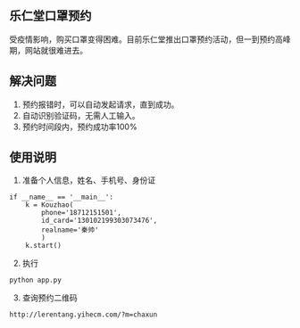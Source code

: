 乐仁堂口罩预约
---------
受疫情影响，购买口罩变得困难。目前乐仁堂推出口罩预约活动，但一到预约高峰期，网站就很难进去。 


解决问题
---------
1. 预约报错时，可以自动发起请求，直到成功。
2. 自动识别验证码，无需人工输入。
3. 预约时间段内，预约成功率100%


使用说明
---------
1. 准备个人信息，姓名、手机号、身份证
```
if __name__ == '__main__':
    k = Kouzhao(
        phone='18712151501', 
        id_card='130102199303073476', 
        realname='秦帅'
        )
    k.start()

```
2. 执行
```
python app.py
```
3. 查询预约二维码
```
http://lerentang.yihecm.com/?m=chaxun
```

